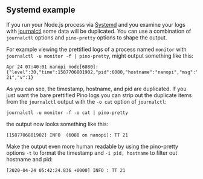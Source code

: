 <!-- Optimized: 2025-10-06 -->
<!-- RPM: 1.6.2.1.1.6.2.1_help_20251006 -->
<!-- Session: E2E RPM DNA Application -->
<!-- AOM: RND (Reggie & Dro) -->
<!-- COI: TECHNOLOGY -->
<!-- RPM: HIGH -->
<!-- ACTION: BUILD -->

<a id="Systemd"></a>

## Systemd example

If you run your Node.js process via [Systemd](https://www.freedesktop.org/wiki/Software/systemd/) and you examine your logs with [journalctl](https://www.freedesktop.org/software/systemd/man/journalctl.html) some data will be duplicated. You can use a combination of `journalctl` options and `pino-pretty` options to shape the output.

For example viewing the prettified logs of a process named `monitor` with `journalctl -u monitor -f | pino-pretty`, might output something like this:

```
Apr 24 07:40:01 nanopi node[6080]: {"level":30,"time":1587706801902,"pid":6080,"hostname":"nanopi","msg":"TT
21","v":1}
```

As you can see, the timestamp, hostname, and pid are duplicated.
If you just want the bare prettified Pino logs you can strip out the duplicate items from the `journalctl` output with the `-o cat` option of `journalctl`:

```
journalctl -u monitor -f -o cat | pino-pretty
```

the output now looks something like this:

```
[1587706801902] INFO  (6080 on nanopi): TT 21
```

Make the output even more human readable by using the pino-pretty options `-t` to format the timestamp and `-i pid, hostname` to filter out hostname and pid:

```
[2020-04-24 05:42:24.836 +0000] INFO : TT 21
```
